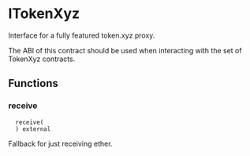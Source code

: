 # ITokenXyz

Interface for a fully featured token.xyz proxy.

The ABI of this contract should be used when interacting with the set of TokenXyz contracts.

## Functions

### receive

```solidity
  receive(
  ) external
```

Fallback for just receiving ether.
